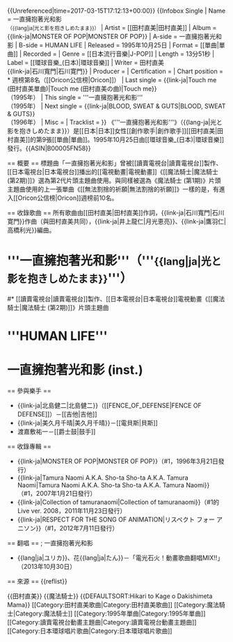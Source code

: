 {{Unreferenced|time=2017-03-15T17:12:13+00:00}}
{{Infobox Single
| Name           = 一直擁抱著光和影<br /><small>（{{lang|ja|光と影を抱きしめたまま}}）</small>
| Artist         = [[田村直美|田村直美]]
| Album          = {{link-ja|MONSTER OF POP|MONSTER OF POP}}
| A-side         = 一直擁抱著光和影
| B-side         = HUMAN LIFE
| Released       = 1995年10月25日
| Format         = [[單曲|單曲]]
| Recorded       =
| Genre          = [[日本流行音樂|J-POP]]
| Length         = 13分51秒
| Label          = [[環球音樂_(日本)|環球音樂]]
| Writer         = 田村直美<br />{{link-ja|石川寬門|石川寛門}}
| Producer       =
| Certification  =
| Chart position = * 週榜第8名（[[Oricon公信榜|Oricon]]）
| Last single    = {{link-ja|Touch me (田村直美單曲)|Touch me (田村直美の曲)|Touch me}}<br />（1995年）
| This single    = '''一直擁抱著光和影''' <br />（1995年）
| Next single    = {{link-ja|BLOOD, SWEAT & GUTS|BLOOD, SWEAT & GUTS}}<br />（1996年）
| Misc           =
| Tracklist      =
}}
《'''一直擁抱著光和影'''》（{{lang-ja|光と影を抱きしめたまま}}）是[[日本|日本]]女性[[創作歌手|創作歌手]][[田村直美|田村直美]]的第9張[[單曲|單曲]]。1995年10月25日由[[環球音樂_(日本)|環球音樂]]發行。{{ASIN|B00005FN58}}

== 概要 ==
標題曲「一直擁抱著光和影」曾被[[讀賣電視台|讀賣電視台]]製作、[[日本電視台|日本電視台]]播出的[[電視動畫|電視動畫]]《[[魔法騎士|魔法騎士 (第2期)]]》選為第2代片頭主題曲使用。與同樣被選為《魔法騎士 (第1期)》片頭主題曲使用的上一張單曲《[[無法割捨的祈願|無法割捨的祈願]]》一樣的是，有進入[[Oricon公信榜|Oricon]]週榜前10名。

== 收錄歌曲 ==
所有歌曲由[[田村直美|田村直美]]作詞，{{link-ja|石川寬門|石川寛門}}作曲（與田村直美共同），{{link-ja|井上龍仁|月光恵亮}}、{{link-ja|鷹羽仁|高橋利光}}編曲。
# '''一直擁抱著光和影'''（'''<small>{{lang|ja|光と影を抱きしめたまま}}</small>'''）
#* [[讀賣電視台|讀賣電視台]]製作、[[日本電視台|日本電視台]]電視動畫《[[魔法騎士|魔法騎士 (第2期)]]》片頭主題曲
# '''HUMAN LIFE'''
# 一直擁抱著光和影 (inst.)

== 參與樂手 ==
* {{link-ja|北島健二|北島健二}}（[[FENCE_OF_DEFENSE|FENCE OF DEFENSE]]）－[[吉他|吉他]]
* {{link-ja|美久月千晴|美久月千晴}}－[[電貝斯|貝斯]]
* 渡嘉敷祐一－[[爵士鼓|鼓手]]

== 收錄專輯 ==
* {{link-ja|MONSTER OF POP|MONSTER OF POP}}（#1，1996年3月21日發行）
* {{link-ja|Tamura Naomi A.K.A. Sho-ta Sho-ta A.K.A. Tamura Naomi|Tamura Naomi A.K.A. Sho-ta Sho-ta A.K.A. Tamura Naomi}}（#1，2007年1月21日發行）
* {{link-ja|Collection of tamuranaomi|Collection of tamuranaomi}}（#1的Live ver. 2008，2011年11月23日發行）
* {{link-ja|RESPECT FOR THE SONG OF ANIMATION|リスペクト フォー アニソン}}（#1，2012年7月11日發行）

== 翻唱 ==
; 一直擁抱著光和影
* {{lang|ja|ユリカ}}、花{{lang|ja|たん}}－「電光石火！動畫歌曲翻唱MIX!!」（2013年10月30日）

== 來源 ==
{{reflist}}

{{田村直美}}
{{魔法騎士}}
{{DEFAULTSORT:Hikari to Kage o Dakishimeta Mama}}
[[Category:田村直美歌曲|Category:田村直美歌曲]]
[[Category:魔法騎士|Category:魔法騎士]]
[[Category:1995年單曲|Category:1995年單曲]]
[[Category:讀賣電視台動畫主題曲|Category:讀賣電視台動畫主題曲]]
[[Category:日本環球唱片歌曲|Category:日本環球唱片歌曲]]